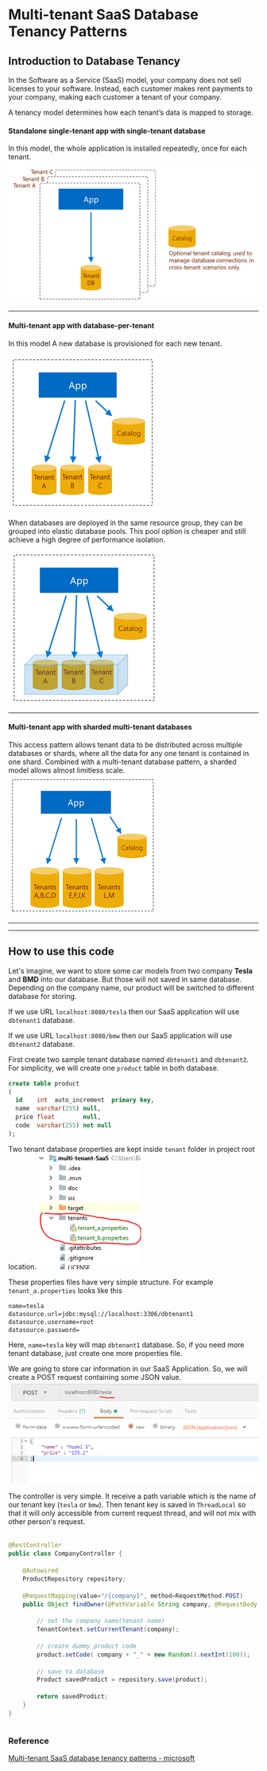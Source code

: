 # Multi-tenant SaaS Database Tenancy Patterns

## Introduction to Database Tenancy
In the Software as a Service (SaaS) model, your company does not sell licenses to your software. Instead, each customer makes rent payments to your company, making each customer a tenant of your company.

A tenancy model determines how each tenant’s data is mapped to storage.

#### Standalone single-tenant app with single-tenant database
In this model, the whole application is installed repeatedly, once for each tenant.
<img src="doc/img/saas-standalone-app-single-tenant-database-11.png">
 
<hr>

#### Multi-tenant app with database-per-tenant
In this model A new database is provisioned for each new tenant. 

<img src="doc/img/saas-multi-tenant-app-database-per-tenant-13.png">

When databases are deployed in the same resource group, they can be grouped into elastic database pools. This pool option is cheaper and still achieve a high degree of performance isolation.

<img src="doc/img/saas-multi-tenant-app-database-per-tenant-pool-15.png">

<hr>

#### Multi-tenant app with sharded multi-tenant databases
This access pattern allows tenant data to be distributed across multiple databases or shards, where all the data for any one tenant is contained in one shard. Combined with a multi-tenant database pattern, a sharded model allows almost limitless scale.
<img src="doc/img/saas-multi-tenant-app-sharded-multi-tenant-databases-17.png">

<hr>
<hr>

## How to use this code

Let's imagine, we want to store some car models from two company **Tesla** and **BMD** into our database. But those will not saved in same database. Depending on the company name, our product will be switched to different database for storing.

If we use URL `localhost:8080/tesla` then our SaaS application will use `dbtenant1` database.

If we use URL `localhost:8080/bmw` then our SaaS application will use `dbtenant2` database.



First create two sample tenant database named `dbtenant1`  and `dbtenant2`. For simplicity, we will create one `product` table in both database. 
```sql
create table product
(
  id    int  auto_increment  primary key,
  name  varchar(255) null,
  price float        null,
  code  varchar(255) not null
);
```

Two tenant database properties are kept inside `tenant` folder in project root location. 
<img src="doc/img/tenant_property.PNG">

These properties files have very simple structure. For example `tenant_a.properties` looks like this
```
name=tesla
datasource.url=jdbc:mysql://localhost:3306/dbtenant1
datasource.username=root
datasource.password=
```
Here, `name=tesla` key will map `dbtenant1` database. So, if you need more tenant database, just create one more properties file.

We are going to store car information in our SaaS Application. So, we will create a POST request containing some JSON value.
<img src="doc/img/tesla.PNG">
  
The controller is very simple. It receive a path variable which is the name of our tenant key (`tesla` or `bmw`).
Then tenant key is saved in ``ThreadLocal`` so that it will only accessible from current request thread, and will not mix with other person's request. 
```java

@RestController
public class CompanyController {

    @Autowired
    ProductRepository repository;

    @RequestMapping(value="/{company}", method=RequestMethod.POST)
    public Object findOwner(@PathVariable String company, @RequestBody Product product) {

        // set the company name(tenant name)
        TenantContext.setCurrentTenant(company);

        // create dummy product code
        product.setCode( company + "_" + new Random().nextInt(100));

        // save to database
        Product savedProdict = repository.save(product);

        return savedProdict;
    }
}

```


```java


```

### Reference 
[Multi-tenant SaaS database tenancy patterns - microsoft](https://docs.microsoft.com/en-us/azure/sql-database/saas-tenancy-app-design-patterns)